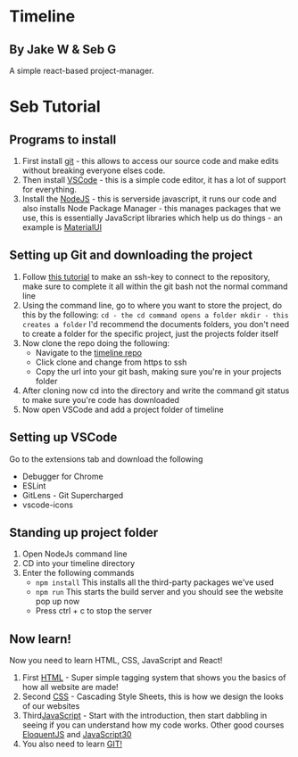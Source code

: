 # Timeline
## By Jake W & Seb G

A simple react-based project-manager.

# Seb Tutorial

## Programs to install

1. First install [git](https://git-scm.com/downloads) - this allows to access our source code and make edits without breaking everyone elses code.
2. Then install [VSCode](https://code.visualstudio.com/download) - this is a simple code editor, it has a lot of support for everything. 
3. Install the [NodeJS](https://nodejs.org/en/download/) - this is serverside javascript, it runs our code and also installs Node Package Manager - this manages packages that we use, this is essentially JavaScript libraries which help us do things - an example is [MaterialUI](https://material-ui.com)

## Setting up Git and downloading the project

1. Follow [this tutorial](https://confluence.atlassian.com/bitbucket/set-up-an-ssh-key-728138079.html) to make an ssh-key to connect to the repository, make sure to complete it all within the git bash not the normal command line
2. Using the command line, go to where you want to store the project, do this by the following: ``` cd - the cd command opens a folder mkdir - this creates a folder ``` I'd recommend the documents folders, you don't need to create a folder for the specific project, just the projects folder itself
3. Now clone the repo doing the following:
    * Navigate to the [timeline repo](https://bitbucket.org/bustyboysbongos/timeline/src/master/)
    * Click clone and change from https to ssh
    * Copy the url into your git bash, making sure you're in your projects folder
4. After cloning now cd into the directory and write the command git status to make sure you're code has downloaded
5. Now open VSCode and add a project folder of timeline

## Setting up VSCode
Go to the extensions tab and download the following
* Debugger for Chrome
* ESLint
* GitLens - Git Supercharged
* vscode-icons

## Standing up project folder
1. Open NodeJs command line
2. CD into your timeline directory
3. Enter the following commands
    * ``` npm install ``` This installs all the third-party packages we've used
    * ``` npm run ``` This starts the build server and you should see the website pop up now
    * Press ctrl + c to stop the server

## Now learn!
Now you need to learn HTML, CSS, JavaScript and React!
1. First [HTML](https://codecademy.com/learn/learn-html) - Super simple tagging system that shows you the basics of how all website are made!
2. Second [CSS](https://codecademy.com/learn/learn-css) - Cascading Style Sheets, this is how we design the looks of our websites
3. Third[JavaScript](https://codecademy.com/catalog/language/javascript) - Start with the introduction, then start dabbling in seeing if you can understand how my code works. Other good courses [EloquentJS](https://eloquentjavascript.net) and [JavaScript30](https://javascript30.com)
4. You also need to learn [GIT!](https://learngitbranching.js.org/)